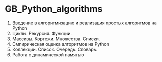 # GB_Python_algorithms

1. Введение в алгоритмизацию и реализация простых алгоритмов на Python
2. Циклы. Рекурсия. Функции.
3. Массивы. Кортежи. Множества. Списки.
4. Эмпирическая оценка алгоритмов на Python
5. Коллекции. Список. Очередь. Словарь.
6. Работа с динамической памятью
